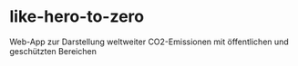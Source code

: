 # like-hero-to-zero
Web-App zur Darstellung weltweiter CO2-Emissionen mit öffentlichen und geschützten Bereichen

